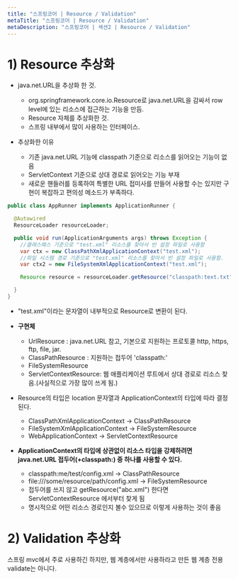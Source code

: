 ```yaml
---
title: "스프링코어 | Resource / Validation"
metaTitle: "스프링코어 | Resource / Validation"
metaDescription: "스프링코어 | 섹션2 | Resource / Validation"
---
```



# 1) Resource 추상화

- java.net.URL을 추상화 한 것.
  - org.springframework.core.io.Resource로 java.net.URL을 감싸서 row level에 있는 리소스에 접근하는 기능을 만듬.
  - Resource 자체를 추상화한 것.
  - 스프링 내부에서 많이 사용하는 인터페이스.

- 추상화한 이유
  - 기존 java.net.URL 기능에 classpath 기준으로 리소스를 읽어오는 기능이 없음
  - ServletContext 기준으로 상대 경로로 읽어오는 기능 부재
  - 새로운 핸들러를 등록하여 특별한 URL 접미사를 만들어 사용할 수는 있지만 구현이 복잡하고 편의성 메소드가 부족하다.


```java
public class AppRunner implements ApplicationRunner {

  @Autowired
  ResourceLoader resourceLoader;

  public void run(ApplicationArguments args) throws Exception {
    //클래스패스 기준으로 "test.xml" 리소스를 찾아서 빈 설정 파일로 사용함
    var ctx = new ClassPathXmlApplicationContext("test.xml");
    //파일 시스템 경로 기준으로 "test.xml" 리소스를 찾아서 빈 설정 파일로 사용함.
    var ctx2 = new FileSystemXmlApplicationContext("test.xml");

    Resource resource = resourceLoader.getResource("classpath:text.txt");

  }
}
```
- "test.xml"이라는 문자열이 내부적으로 Resource로 변환이 된다.

- **구현체**
  - UrlResource : java.net.URL 참고, 기본으로 지원하는 프로토콜 http, https, ftp, file, jar.
  - ClassPathResource : 지원하는 접두어 'classpath:'
  - FileSystemResource
  - ServletContextResource: 웹 애플리케이션 루트에서 상대 경로로 리소스 찾음.(사실적으로 가장 많이 쓰게 됨.)

- Resource의 타입은 location 문자열과 ApplicationContext의 타입에 따라 결정된다.
  - ClassPathXmlApplicationContext -> ClassPathResource
  - FileSystemXmlApplicationContext -> FileSystemResource
  - WebApplicationContext -> ServletContextResource

- **ApplicationContext의 타입에 상관없이 리소스 타입을 강제하려면 java.net.URL 접두어(+classpath:) 중 하나를 사용할 수 있다.**
  - classpath:me/test/config.xml -> ClassPathResource
  - file:///some/resource/path/config.xml -> FileSystemResource
  - 접두어를 쓰지 않고 getResource("abc.xml") 한다면 ServletContextResource 에서부터 찾게 됨
  - 명시적으로 어떤 리소스 경로인지 볼수 있으므로 이렇게 사용하는 것이 좋음


# 2) Validation 추상화

스프링 mvc에서 주로 사용하긴 하지만, 웹 계층에서만 사용하라고 만든 웹 계층 전용 validate는 아니다.















